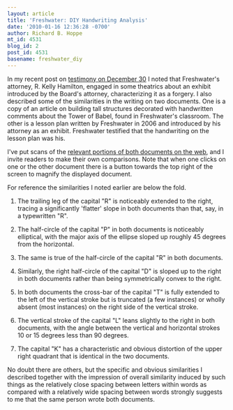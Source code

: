 ```yaml
---
layout: article
title: 'Freshwater: DIY Handwriting Analysis'
date: '2010-01-16 12:36:28 -0700'
author: Richard B. Hoppe
mt_id: 4531
blog_id: 2
post_id: 4531
basename: freshwater_diy
---
```

In my recent post on [testimony on December 30](http://pandasthumb.org/archives/2010/01/freshwater-2009.html) I noted that Freshwater's attorney, R. Kelly Hamilton, engaged in some theatrics about an exhibit introduced by the Board's attorney, characterizing it as a forgery.  I also described some of the similarities in the writing on two documents.  One is a copy of an article on building tall structures decorated with handwritten comments about the Tower of Babel, found in Freshwater's classroom.  The other is a lesson plan written by Freshwater in 2006 and introduced by his attorney as an exhibit.  Freshwater testified that the handwriting on the lesson plan was his.

I've put scans of the [relevant portions of both documents on the web](http://picasaweb.google.com/RBH.Third/SCANS?authkey=Gv1sRgCIyN0ITZxrP9dQ&amp;feat=directlink#), and I invite readers to make their own comparisons.  Note that when one clicks on one or the other document there is a button towards the top right of the screen to magnify the displayed document.

For reference the similarities I noted earlier are below the fold.

1. The trailing leg of the capital "R" is noticeably extended to the right, tracing a significantly 'flatter' slope in both documents than that, say, in a typewritten "R".

2. The half-circle of the capital "P" in both documents is noticeably elliptical, with the major axis of the ellipse sloped up roughly 45 degrees from the horizontal.

3. The same is true of the half-circle of the capital "R" in both documents.

4. Similarly, the right half-circle of the capital "D" is sloped up to the right in both documents rather than being symmetrically convex to the right.

5. In both documents the cross-bar of the capital "T" is fully extended to the left of the vertical stroke but is truncated (a few instances) or wholly absent (most instances) on the right side of the vertical stroke.

6. The vertical stroke of the capital "L" leans slightly to the right in both documents, with the angle between the vertical and horizontal strokes 10 or 15 degrees less than 90 degrees.

7. The capital "K" has a characteristic and obvious distortion of the upper right quadrant that is identical in the two documents.

No doubt there are others, but the specific and obvious similarities I described together with the impression of overall similarity induced by such things as the relatively close spacing between letters within words as compared with a relatively wide spacing between words strongly suggests to me that the same person wrote both documents.

